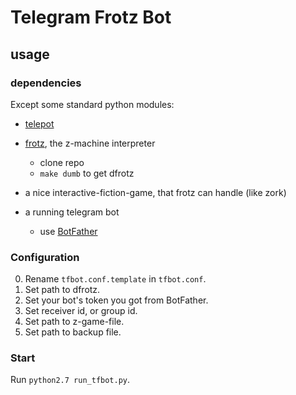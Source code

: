 # Telegram Frotz Bot

## usage

### dependencies
Except some standard python modules:
* [telepot](https://github.com/nickoala/telepot)

* [frotz](https://github.com/DavidGriffith/frotz), the z-machine interpreter
    * clone repo
    * `make dumb` to get dfrotz

* a nice interactive-fiction-game, that frotz can handle (like zork)

* a running telegram bot
    * use [BotFather](https://core.telegram.org/bots)

### Configuration
0. Rename `tfbot.conf.template` in `tfbot.conf`.
1. Set path to dfrotz.
2. Set your bot's token you got from BotFather.
3. Set receiver id, or group id.
4. Set path to z-game-file.
5. Set path to backup file.

### Start

Run `python2.7 run_tfbot.py`.

